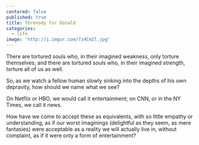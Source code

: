 ```yaml
---
centered: false
published: true
title: Threnody for Donald
categories:
  - life
image: 'http://i.imgur.com/7z4Cm2l.jpg'
---
```

There are tortured souls who,
in their imagined weakness,
only torture themselves;
and there are tortured souls who,
in their imagined strength,
torture all of us as well.

So, as we watch a fellow human 
slowly sinking 
into the depths 
of his own depravity,
how should we name what we see?

On Netflix or HBO,
we would call it entertainment;
on CNN, or in the NY Times,
we call it news.

How have we come
to accept these as equivalents,
with so little empathy 
or understanding,
as if our worst imaginings
(delightful as they seem,
as mere fantasies)
were acceptable as a reality
we will actually live in, 
without complaint,
as if it were only
a form of entertainment?
